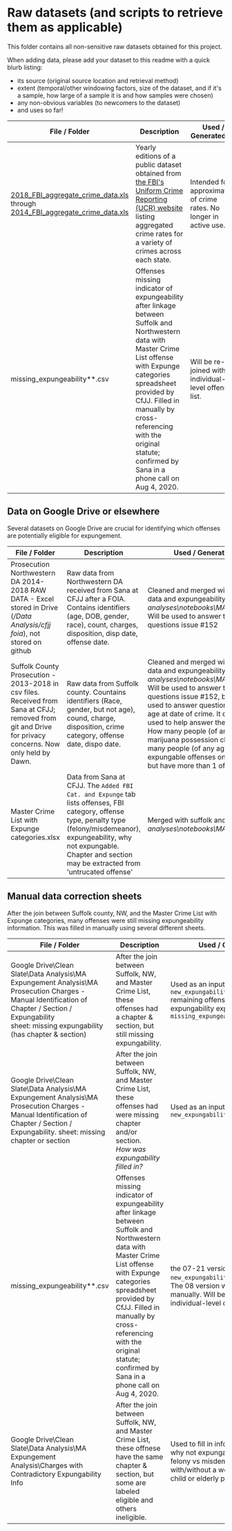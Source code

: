 # Raw datasets (and scripts to retrieve them as applicable)

This folder contains all non-sensitive raw datasets obtained for this project.

When adding data, please add your dataset to this readme with a quick blurb listing:
- its source (original source location and retrieval method)
- extent (temporal/other windowing factors, size of the dataset, and if it's a sample, how large of a sample it is and how samples were chosen)
- any non-obvious variables (to newcomers to the dataset)
- and uses so far!

|File / Folder|Description|Used / Generated by|
|---|----|----|
|[2018_FBI_aggregate_crime_data.xls](2018_FBI_aggregate_crime_data.xls) through [2014_FBI_aggregate_crime_data.xls](2014_FBI_aggregate_crime_data.xls)|Yearly editions of a public dataset obtained from [the FBI's Uniform Crime Reporting (UCR) website](https://ucr.fbi.gov/crime-in-the-u.s/2018/crime-in-the-u.s.-2018/tables/table-69) listing aggregated crime rates for a variety of crimes across each state.|Intended for approximation of crime rates. No longer in active use.|
|missing_expungeability**.csv| Offenses missing indicator of expungeability after linkage between Suffolk and Northwestern data with  Master Crime List offense with Expunge categories spreadsheet provided by CfJJ. Filled in manually by cross-referencing with the original statute; confirmed by Sana in a phone call on Aug 4, 2020.|Will be re-joined with individual-level offense list. |


## Data on Google Drive or elsewhere

Several datasets on Google Drive are crucial for identifying which offenses are potentially eligible for expungement.  

|File / Folder|Description|Used / Generated by|
|---|----|----|
|Prosecution Northwestern DA 2014-2018 RAW DATA - Excel stored in Drive (_/Data Analysis/cfjj foia_), not stored on github| Raw data from Northwestern DA received from Sana at CFJJ after a FOIA. Contains identifiers (age, DOB, gender, race), count, charges, disposition, disp date, offense date.|Cleaned and merged with suffolk data and expungeability by _analyses\notebooks\MA_Data.ipynb_.. Will be used to answer target questions issue #152|
Suffolk County Prosecution - 2013-2018 in csv files. Received from Sana at CFJJ; removed from git and Drive for privacy concerns. Now only held by Dawn.| Raw data from Suffolk county. Countains identifiers (Race, gender, but not age), cound, charge, disposition, crime category, offense date, dispo date.|Cleaned and merged with suffolk data and expungeability by _analyses\notebooks\MA_Data.ipynb_. Will be used to answer target questions issue #152, but cannot be used to answer questions relying on age at date of crime. It can still be used to help answer these questions: How many people (of any age) with marijuana possession charges? How many people (of any age) have only expungable offenses on their record but have more than 1 of them?|
Master Crime List with Expunge categories.xlsx| Data from Sana at CFJJ. The `Added FBI Cat. and Expunge` tab lists offenses, FBI category, offense type, penalty type (felony/misdemeanor), expungeability, why not expungable. Chapter and section may be extracted from 'untrucated offense'|Merged with suffolk and NW data by _analyses\notebooks\MA_Data.ipynb_.|

## Manual data correction sheets

After the join between Suffolk county, NW, and the Master Crime List with Expunge categories, many offenses were still missing expungeability information. This was filled in manually using several different sheets.

|File / Folder|Description|Used / Generated by|
|---|----|----|
|Google Drive\Clean Slate\Data Analysis\MA Expungement Analysis\MA Prosecution Charges - Manual Identification of Chapter / Section / Expungability <br>sheet: missing expungability (has chapter & section)|After the join between Suffolk, NW, and Master Crime List, these offenses had a  chapter & section, but still missing expungability.  | Used as an input by `new_expungability_info_join_emily.R` <br> remaining offenses missing expungability exported to `missing_expungeability_07-21.csv`|
Google Drive\Clean Slate\Data Analysis\MA Expungement Analysis\MA Prosecution Charges - Manual Identification of Chapter / Section / Expungability. sheet: missing chapter or section|After the join between Suffolk, NW, and Master Crime List, these offenses had were missing chapter and/or section. <br> *How was expungability filled in?*| Used as an input by `new_expungability_info_join_emily.R`|
missing_expungeability**.csv| Offenses missing indicator of expungeability after linkage between Suffolk and Northwestern data with  Master Crime List offense with Expunge categories spreadsheet provided by CfJJ. Filled in manually by cross-referencing with the original statute; confirmed by Sana in a phone call on Aug 4, 2020.| the 07-21 version is an output of `new_expungability_info_join_emily.R`. The 08 version was produced manually. Will be re-joined with individual-level offense list. |
Google Drive\Clean Slate\Data Analysis\MA Expungement Analysis\Charges with Contradictory Expungability Info|After the join between Suffolk, NW, and Master Crime List, these offnese have the same chapter & section, but some are labeled eligible and others ineligible.|Used to fill in information manually on why not expungable. Usually this is felony vs misdemeanor, or with/without a weapon, or against a child or elderly person. |
